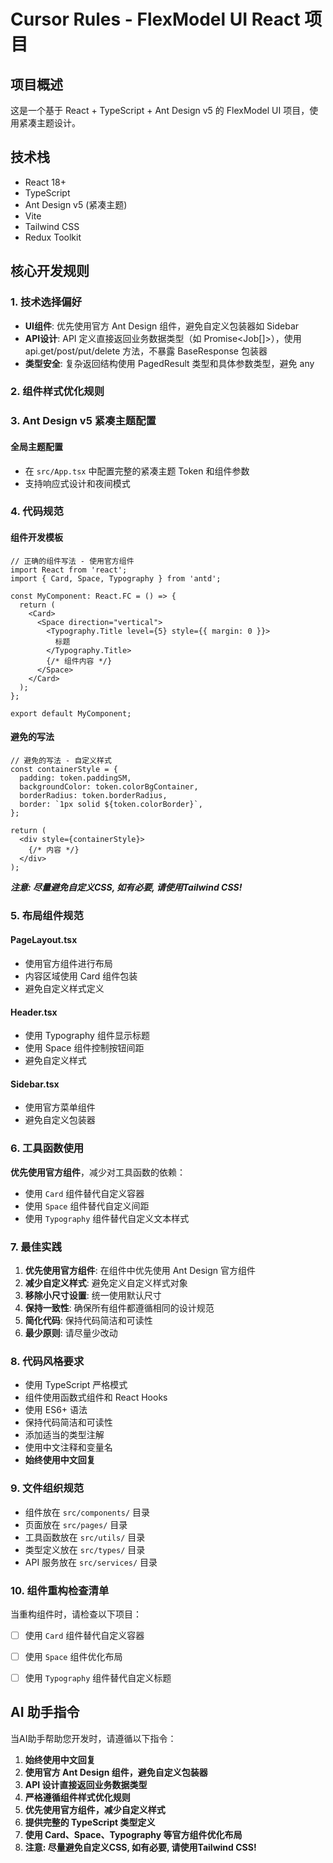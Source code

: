 # Cursor Rules - FlexModel UI React 项目

## 项目概述
这是一个基于 React + TypeScript + Ant Design v5 的 FlexModel UI 项目，使用紧凑主题设计。

## 技术栈
- React 18+
- TypeScript
- Ant Design v5 (紧凑主题)
- Vite
- Tailwind CSS
- Redux Toolkit

## 核心开发规则

### 1. 技术选择偏好
- **UI组件**: 优先使用官方 Ant Design 组件，避免自定义包装器如 Sidebar
- **API设计**: API 定义直接返回业务数据类型（如 Promise<Job[]>），使用 api.get/post/put/delete 方法，不暴露 BaseResponse 包装器
- **类型安全**: 复杂返回结构使用 PagedResult<T> 类型和具体参数类型，避免 any

### 2. 组件样式优化规则


### 3. Ant Design v5 紧凑主题配置

#### 全局主题配置
- 在 `src/App.tsx` 中配置完整的紧凑主题 Token 和组件参数
- 支持响应式设计和夜间模式


### 4. 代码规范

#### 组件开发模板
```tsx
// 正确的组件写法 - 使用官方组件
import React from 'react';
import { Card, Space, Typography } from 'antd';

const MyComponent: React.FC = () => {
  return (
    <Card>
      <Space direction="vertical">
        <Typography.Title level={5} style={{ margin: 0 }}>
          标题
        </Typography.Title>
        {/* 组件内容 */}
      </Space>
    </Card>
  );
};

export default MyComponent;
```

#### 避免的写法
```tsx
// 避免的写法 - 自定义样式
const containerStyle = {
  padding: token.paddingSM,
  backgroundColor: token.colorBgContainer,
  borderRadius: token.borderRadius,
  border: `1px solid ${token.colorBorder}`,
};

return (
  <div style={containerStyle}>
    {/* 内容 */}
  </div>
);
```

***注意: 尽量避免自定义CSS, 如有必要, 请使用Tailwind CSS!***

### 5. 布局组件规范

#### PageLayout.tsx
- 使用官方组件进行布局
- 内容区域使用 Card 组件包装
- 避免自定义样式定义

#### Header.tsx
- 使用 Typography 组件显示标题
- 使用 Space 组件控制按钮间距
- 避免自定义样式

#### Sidebar.tsx
- 使用官方菜单组件
- 避免自定义包装器

### 6. 工具函数使用

**优先使用官方组件**，减少对工具函数的依赖：
- 使用 `Card` 组件替代自定义容器
- 使用 `Space` 组件替代自定义间距
- 使用 `Typography` 组件替代自定义文本样式

### 7. 最佳实践

1. **优先使用官方组件**: 在组件中优先使用 Ant Design 官方组件
2. **减少自定义样式**: 避免定义自定义样式对象
3. **移除小尺寸设置**: 统一使用默认尺寸
4. **保持一致性**: 确保所有组件都遵循相同的设计规范
5. **简化代码**: 保持代码简洁和可读性
5. **最少原则**: 请尽量少改动

### 8. 代码风格要求

- 使用 TypeScript 严格模式
- 组件使用函数式组件和 React Hooks
- 使用 ES6+ 语法
- 保持代码简洁和可读性
- 添加适当的类型注解
- 使用中文注释和变量名
- **始终使用中文回复**

### 9. 文件组织规范

- 组件放在 `src/components/` 目录
- 页面放在 `src/pages/` 目录
- 工具函数放在 `src/utils/` 目录
- 类型定义放在 `src/types/` 目录
- API 服务放在 `src/services/` 目录

### 10. 组件重构检查清单

当重构组件时，请检查以下项目：

- [ ] 使用 `Card` 组件替代自定义容器
- [ ] 使用 `Space` 组件优化布局
- [ ] 使用 `Typography` 组件替代自定义标题


## AI 助手指令

当AI助手帮助您开发时，请遵循以下指令：

1. **始终使用中文回复**
3. **使用官方 Ant Design 组件，避免自定义包装器**
4. **API 设计直接返回业务数据类型**
5. **严格遵循组件样式优化规则**
6. **优先使用官方组件，减少自定义样式**
8. **提供完整的 TypeScript 类型定义**
9. **使用 Card、Space、Typography 等官方组件优化布局**
10. **注意: 尽量避免自定义CSS, 如有必要, 请使用Tailwind CSS!**
